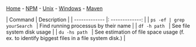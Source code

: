 [Home](../README.md) - [NPM](../docs/npm.md) - [Unix](../docs/unix-commands.md) - [Windows](../docs/windows.md) - [Maven](../docs/maven.md)

| Command |    Description  |
| ------------- |: -------------: |
| <code>ps -ef &#124; grep yourSearch </code> | Find running processus by their name |
| <code>df -h path </code> | See file system disk usage |
| <code>du -hs path </code> |  See estimation of file space usage (f. ex. to identify biggest files in a file system disk.) |
